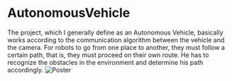 # AutonomousVehicle
The project, which I generally define as an Autonomous Vehicle, basically works according to the communication algorithm between the vehicle and the camera.
For robots to go from one place to another, they must follow a certain path, that is, they must proceed on their own route. He has to recognize the obstacles in the environment and determine his path accordingly.
![Poster](https://user-images.githubusercontent.com/55910759/125812775-263e692c-68ed-4681-adbd-3d802525218c.jpg)
